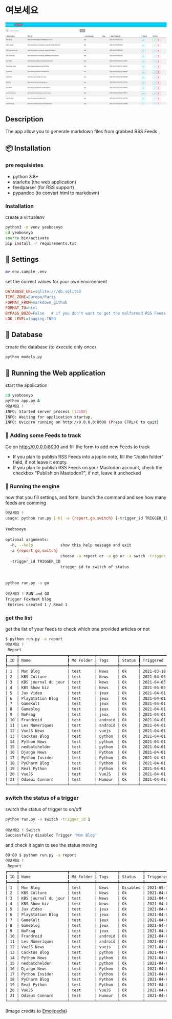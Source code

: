# 여보세요

![Yeoboseyo home page](doc/Yeoboseyo_list.png)

## Description

The app allow you to generate markdown files from grabbed RSS Feeds

## :package: Installation

### pre requisistes

- python 3.8+
- starlette (the web application)
- feedparser (for RSS support)
- pypandoc (to convert html to markdown)

### Installation
create a virtualenv

```bash
python3 -m venv yeoboseyo
cd yeoboseyo
source bin/activate
pip install -r requirements.txt
```

##  :wrench: Settings
```bash
mv env.sample .env
```
set the correct values for your own environment
```ini
DATABASE_URL=sqlite:///db.sqlite3
TIME_ZONE=Europe/Paris
FORMAT_FROM=markdown_github
FORMAT_TO=html
BYPASS_BOZO=False   # if you don't want to get the malformed RSS Feeds set it to False
LOG_LEVEL=logging.INFO
```

## :dvd: Database

create the database (to execute only once)
```bash
python models.py
```

## :mega: Running the Web application

start the application
```bash
cd yeoboseyo
python app.py &
여보세요 !
INFO: Started server process [13588]
INFO: Waiting for application startup.
INFO: Uvicorn running on http://0.0.0.0:8000 (Press CTRL+C to quit)
```


### :eyes: Adding some Feeds to track

Go on http://0.0.0.0:8000 and fill the form to add new Feeds to track

* If you plan to publish RSS Feeds into a joplin note, fill the "Joplin folder" field, if not leave it empty.
* If you plan to publish RSS Feeds on your Mastodon account, check the checkbox "Publish on Mastodon?", if not, leave it unchecked

###  :dizzy: Running the engine

now that you fill settings, and form, launch the command and see how many feeds are comming
```bash
여보세요 !
usage: python run.py [-h] -a {report,go,switch} [-trigger_id TRIGGER_ID]

Yeoboseyo

optional arguments:
  -h, --help            show this help message and exit
  -a {report,go,switch}
                        choose -a report or -a go or -a swtch -trigger_id <id>
  -trigger_id TRIGGER_ID
                        trigger id to switch of status


python run.py -a go

여보세요 ! RUN and GO
Trigger FoxMasK blog
 Entries created 1 / Read 1

```
### get the list
get the list of your feeds to check which one provided articles or not
```bash
$ python run.py -a report
여보세요 !
 Report
┏━━━━┳━━━━━━━━━━━━━━━━━━━━━┳━━━━━━━━━━━┳━━━━━━━━━┳━━━━━━━━┳━━━━━━━━━━━━━━━━━━━━━━━━━━━━┓
┃ ID ┃ Name                ┃ Md Folder ┃ Tags    ┃ Status ┃ Triggered                  ┃
┡━━━━╇━━━━━━━━━━━━━━━━━━━━━╇━━━━━━━━━━━╇━━━━━━━━━╇━━━━━━━━╇━━━━━━━━━━━━━━━━━━━━━━━━━━━━┩
│ 1  │ Mon Blog            │ test      │ News    │ Ok     │ 2021-03-18 22:35:21        │
│ 2  │ KBS Culture         │ test      │ News    │ Ok     │ 2021-04-05 09:59:03        │
│ 3  │ KBS journal du jour │ test      │ News    │ Ok     │ 2021-04-05 09:59:05        │
│ 4  │ KBS Show biz        │ test      │ News    │ Ok     │ 2021-04-05 09:59:06        │
│ 5  │ Jux Video           │ test      │ jeux    │ Ok     │ 2021-04-01 22:22:15.113871 │
│ 6  │ PlayStation Blog    │ test      │ jeux    │ Ok     │ 2021-04-01 22:22:57.189312 │
│ 7  │ GameKult            │ test      │ jeux    │ Ok     │ 2021-04-01 22:23:21.049307 │
│ 8  │ Gameblog            │ test      │ jeux    │ Ok     │ 2021-04-01 22:23:48.350934 │
│ 9  │ NoFrag              │ test      │ jeux    │ Ok     │ 2021-04-01 22:24:15.721174 │
│ 10 │ Frandroid           │ test      │ android │ Ok     │ 2021-04-01 22:24:47.324475 │
│ 11 │ Les Numeriques      │ test      │ android │ Ok     │ 2021-04-01 22:25:09.740677 │
│ 12 │ VueJS News          │ test      │ vuejs   │ Ok     │ 2021-04-01 22:25:34.307735 │
│ 13 │ Cacktus Blog        │ test      │ python  │ Ok     │ 2021-04-01 22:26:02.412688 │
│ 14 │ Python News         │ test      │ python  │ Ok     │ 2021-04-01 22:26:41.975564 │
│ 15 │ nedbatchelder       │ test      │ python  │ Ok     │ 2021-04-01 22:28:21.838166 │
│ 16 │ Django News         │ test      │ Python  │ Ok     │ 2021-04-01 22:28:47.804644 │
│ 17 │ Python Insider      │ test      │ Python  │ Ok     │ 2021-04-01 22:29:18.791661 │
│ 18 │ PyCharm Blog        │ test      │ Python  │ Ok     │ 2021-04-01 22:29:44.568828 │
│ 19 │ Real Python         │ test      │ Python  │ Ok     │ 2021-04-01 22:30:10.952486 │
│ 20 │ VueJS               │ test      │ VueJS   │ Ok     │ 2021-04-01 22:30:34.507337 │
│ 21 │ Odieux Connard      │ test      │ Humour  │ Ok     │ 2021-04-01 22:31:03.458147 │
└────┴─────────────────────┴───────────┴─────────┴────────┴────────────────────────────┘

```

### switch the status of a trigger
switch the status of trigger to on/off
```bash
python run.py -a switch -trigger_id 1

여보세요 ! Switch
Successfully disabled Trigger 'Mon Blog'
```
and check it again to see the status moving
```bash 
09:00 $ python run.py -a report
여보세요 !
 Report
┏━━━━┳━━━━━━━━━━━━━━━━━━━━━┳━━━━━━━━━━━┳━━━━━━━━━┳━━━━━━━━━━┳━━━━━━━━━━━━━━━━━━━━━━━━━━━━┓
┃ ID ┃ Name                ┃ Md Folder ┃ Tags    ┃ Status   ┃ Triggered                  ┃
┡━━━━╇━━━━━━━━━━━━━━━━━━━━━╇━━━━━━━━━━━╇━━━━━━━━━╇━━━━━━━━━━╇━━━━━━━━━━━━━━━━━━━━━━━━━━━━┩
│ 1  │ Mon Blog            │ test      │ News    │ Disabled │ 2021-05-15 09:00:27        │
│ 2  │ KBS Culture         │ test      │ News    │ Ok       │ 2021-04-05 09:59:03        │
│ 3  │ KBS journal du jour │ test      │ News    │ Ok       │ 2021-04-05 09:59:05        │
│ 4  │ KBS Show biz        │ test      │ News    │ Ok       │ 2021-04-05 09:59:06        │
│ 5  │ Jux Video           │ test      │ jeux    │ Ok       │ 2021-04-01 22:22:15.113871 │
│ 6  │ PlayStation Blog    │ test      │ jeux    │ Ok       │ 2021-04-01 22:22:57.189312 │
│ 7  │ GameKult            │ test      │ jeux    │ Ok       │ 2021-04-01 22:23:21.049307 │
│ 8  │ Gameblog            │ test      │ jeux    │ Ok       │ 2021-04-01 22:23:48.350934 │
│ 9  │ NoFrag              │ test      │ jeux    │ Ok       │ 2021-04-01 22:24:15.721174 │
│ 10 │ Frandroid           │ test      │ android │ Ok       │ 2021-04-01 22:24:47.324475 │
│ 11 │ Les Numeriques      │ test      │ android │ Ok       │ 2021-04-01 22:25:09.740677 │
│ 12 │ VueJS News          │ test      │ vuejs   │ Ok       │ 2021-04-01 22:25:34.307735 │
│ 13 │ Cacktus Blog        │ test      │ python  │ Ok       │ 2021-04-01 22:26:02.412688 │
│ 14 │ Python News         │ test      │ python  │ Ok       │ 2021-04-01 22:26:41.975564 │
│ 15 │ nedbatchelder       │ test      │ python  │ Ok       │ 2021-04-01 22:28:21.838166 │
│ 16 │ Django News         │ test      │ Python  │ Ok       │ 2021-04-01 22:28:47.804644 │
│ 17 │ Python Insider      │ test      │ Python  │ Ok       │ 2021-04-01 22:29:18.791661 │
│ 18 │ PyCharm Blog        │ test      │ Python  │ Ok       │ 2021-04-01 22:29:44.568828 │
│ 19 │ Real Python         │ test      │ Python  │ Ok       │ 2021-04-01 22:30:10.952486 │
│ 20 │ VueJS               │ test      │ VueJS   │ Ok       │ 2021-04-01 22:30:34.507337 │
│ 21 │ Odieux Connard      │ test      │ Humour  │ Ok       │ 2021-04-01 22:31:03.458147 │
└────┴─────────────────────┴───────────┴─────────┴──────────┴────────────────────────────┘

```


(Image credits to [Emojipedia](https://emojipedia.org/))

